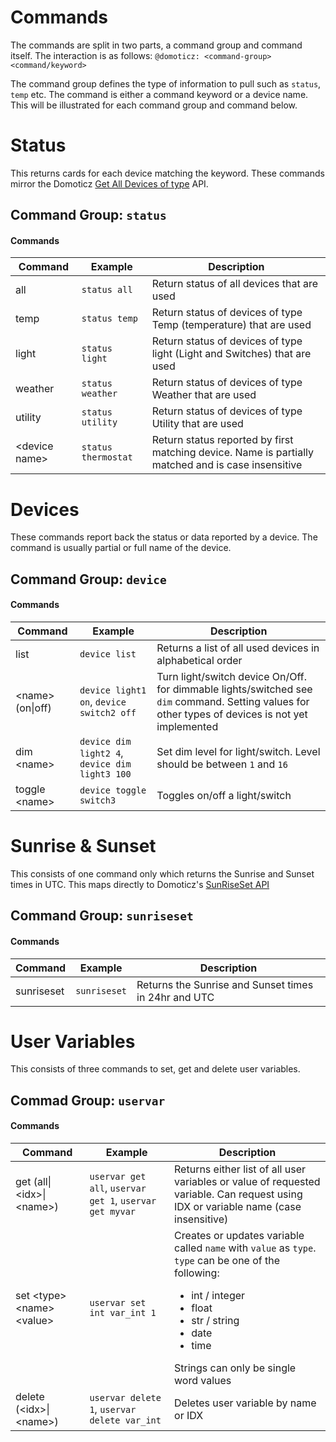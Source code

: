 # Commands

The commands are split in two parts, a command group and command itself. The interaction is as follows:
`@domoticz: <command-group> <command/keyword>`

The command group defines the type of information to pull such as `status`, `temp` etc. The command is either a command keyword or a device name. 
This will be illustrated for each command group and command below.

# Status

This returns cards for each device matching the keyword. These commands mirror the Domoticz [Get All Devices of type](https://www.domoticz.com/wiki/Domoticz_API/JSON_URL%27s#Get_all_devices_of_a_certain_type) API.

## Command Group: `status`

#### Commands

| Command | Example | Description |
|---------|---------|-------------|
| all | `status all` | Return status of all devices that are used |
| temp | `status temp` |  Return status of devices of type Temp (temperature) that are used |
| light| `status light` |  Return status of devices of type light (Light and Switches) that are used |
| weather | `status weather` |  Return status of devices of type Weather that are used |
| utility | `status utility` |  Return status of devices of type Utility that are used |
| \<device name\> | `status thermostat` |  Return status reported by first matching device. Name is partially matched and is case insensitive |

# Devices

These commands report back the status or data reported by a device. The command is usually partial or full name of the device.

## Command Group: `device`

#### Commands

| Command | Example | Description |
|---------|---------|-------------|
| list | `device list` | Returns a list of all used devices in alphabetical order |
| \<name\> (on\|off) | `device light1 on`, `device switch2 off` | Turn light/switch device On/Off. for dimmable lights/switched see `dim` command. Setting values for other types of devices is not yet implemented |
| dim \<name\> <level> | `device dim light2 4`, `device dim light3 100` | Set dim level for light/switch. Level should be between `1` and `16` |
| toggle \<name\> | `device toggle switch3` | Toggles on/off a light/switch |

# Sunrise & Sunset

This consists of one command only which returns the Sunrise and Sunset times in UTC. This maps directly to Domoticz's [SunRiseSet API](https://www.domoticz.com/wiki/Domoticz_API/JSON_URL%27s#Get_sunrise_and_sunset_times)

## Command Group: `sunriseset`

#### Commands

| Command | Example | Description |
|---------|---------|-------------|
| sunriseset | `sunriseset` | Returns the Sunrise and Sunset times in 24hr and UTC |

# User Variables

This consists of three commands to set, get and delete user variables. 

## Commad Group: `uservar`

#### Commands

| Command | Example | Description |
|---------|---------|-------------|
| get (all\|\<idx\>\|\<name\>) | `uservar get all`, `uservar get 1`, `uservar get myvar` | Returns either list of all user variables or value of requested variable. Can request using IDX or variable name (case insensitive) |
| set \<type\> \<name\> \<value\> | `uservar set int var_int 1` | Creates or updates variable called `name` with `value` as `type`. `type` can be one of the following:<ul><li>int / integer</li><li>float</li><li>str / string</li><li>date</li><li>time</li> </ul> Strings can only be single word values |
| delete (\<idx\>\|\<name\>) | `uservar delete 1`, `uservar delete var_int` | Deletes user variable by name or IDX |
